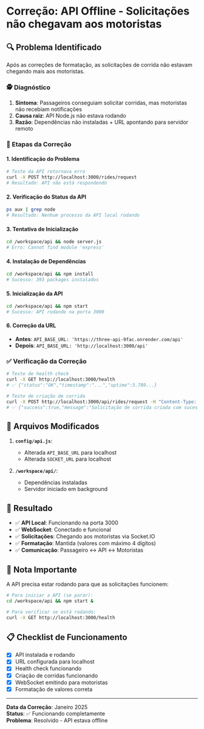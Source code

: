 # Correção: API Offline - Solicitações não chegavam aos motoristas

## 🔍 Problema Identificado

Após as correções de formatação, as solicitações de corrida não estavam chegando mais aos motoristas. 

### 🕵️ Diagnóstico

1. **Sintoma**: Passageiros conseguiam solicitar corridas, mas motoristas não recebiam notificações
2. **Causa raiz**: API Node.js não estava rodando
3. **Razão**: Dependências não instaladas + URL apontando para servidor remoto

### 🔧 Etapas da Correção

#### 1. Identificação do Problema
```bash
# Teste da API retornava erro
curl -X POST http://localhost:3000/rides/request
# Resultado: API não está respondendo
```

#### 2. Verificação do Status da API
```bash
ps aux | grep node
# Resultado: Nenhum processo da API local rodando
```

#### 3. Tentativa de Inicialização
```bash
cd /workspace/api && node server.js
# Erro: Cannot find module 'express'
```

#### 4. Instalação de Dependências
```bash
cd /workspace/api && npm install
# Sucesso: 393 packages instalados
```

#### 5. Inicialização da API
```bash
cd /workspace/api && npm start
# Sucesso: API rodando na porta 3000
```

#### 6. Correção da URL
- **Antes**: `API_BASE_URL: 'https://three-api-9fac.onrender.com/api'`
- **Depois**: `API_BASE_URL: 'http://localhost:3000/api'`

### ✅ Verificação da Correção

```bash
# Teste de health check
curl -X GET http://localhost:3000/health
# ✅ {"status":"OK","timestamp":"...","uptime":5.789...}

# Teste de criação de corrida
curl -X POST http://localhost:3000/api/rides/request -H "Content-Type: application/json" -d '{...}'
# ✅ {"success":true,"message":"Solicitação de corrida criada com sucesso"...}
```

## 📁 Arquivos Modificados

1. **`config/api.js`**:
   - Alterada `API_BASE_URL` para localhost
   - Alterada `SOCKET_URL` para localhost

2. **`/workspace/api/`**:
   - Dependências instaladas
   - Servidor iniciado em background

## 🎯 Resultado

- ✅ **API Local**: Funcionando na porta 3000
- ✅ **WebSocket**: Conectado e funcional
- ✅ **Solicitações**: Chegando aos motoristas via Socket.IO
- ✅ **Formatação**: Mantida (valores com máximo 4 dígitos)
- ✅ **Comunicação**: Passageiro ↔ API ↔ Motoristas

## 🚨 Nota Importante

A API precisa estar rodando para que as solicitações funcionem:

```bash
# Para iniciar a API (se parar):
cd /workspace/api && npm start &

# Para verificar se está rodando:
curl -X GET http://localhost:3000/health
```

## 📋 Checklist de Funcionamento

- [x] API instalada e rodando
- [x] URL configurada para localhost
- [x] Health check funcionando  
- [x] Criação de corridas funcionando
- [x] WebSocket emitindo para motoristas
- [x] Formatação de valores correta

---

**Data da Correção**: Janeiro 2025  
**Status**: ✅ Funcionando completamente  
**Problema**: Resolvido - API estava offline